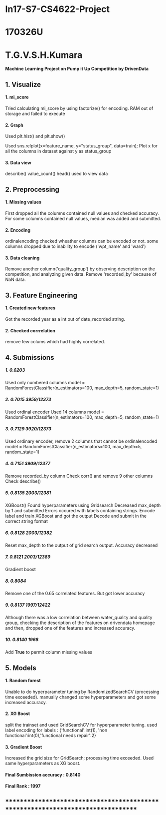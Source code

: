 # In17-S7-CS4622-Project
# 170326U
# T.G.V.S.H.Kumara

**Machine Learning Project on Pump it Up Competition by DrivenData**

## 1. Visualize

#### 1. mi_score
Tried calculating mi_score by using factorize() for encoding.
RAM out of storage and failed to execute

#### 2. Graph
Used plt.hist() and plt.show()

Used sns.relplot(x=feature_name, y="status_group", data=train);
Plot x for all the columns in dataset against y as status_group

#### 3. Data view
describe()
value_count()
head() used to view data

## 2. Preprocessing

#### 1. Missing values
First dropped all the columns contained null values and checked accuracy.
For some columns contained null values, median was added and submitted.

#### 2. Encoding
ordinalencoding
checked wheather columns can be encoded or not.
some columns dropped due to inability to encode ('wpt_name' and 'ward')

#### 3. Data cleaning
Remove another column('quality_group') by observing description on the competition,
and analyzing given data.
Remove 'recorded_by' because of NaN data.

## 3. Feature Engineering

#### 1. Created new features
Got the recorded year as a int out of date_recorded string.

#### 2. Checked corrrelation
remove few colums which had highly correlated.

## 4. Submissions

##### 1.  0.6203    
Used only numbered columns
model = RandomForestClassifier(n_estimators=100, max_depth=5, random_state=1)
##### 2.  0.7015    3958/12373
Used ordinal encoder
Used 14 columns
model = RandomForestClassifier(n_estimators=100, max_depth=5, random_state=1)
##### 3.  0.7129    3920/12373
Used ordinary encoder, remove 2 columns that cannot be ordinalencoded
model = RandomForestClassifier(n_estimators=100, max_depth=5, random_state=1)
##### 4.  0.7151   3909/12377
Remove recorded_by column
Check corr() and remove 9 other columns
Check describe()
##### 5.  0.8135 	2003/12381
XGBoost()
Found hyperparameters using Gridsearch
Decreased max_depth by 1 and submitted
Errors occured with labels containing strings. 
Encode label and train XGBoost and got the output
Decode and submit in the correct string format
##### 6.  0.8128  	 2003/12382
Reset max_depth to the output of grid search output. Accuracy decreased
##### 7.  0.8121	2003/12389
Gradient boost
##### 8.  0.8084   
Remove one of the 0.65 correlated features. But got lower accuracy
##### 9.  0.8137	1997/12422
Although there was a low correlation between water_quality and quality group,
checking the description of the features on drivendata homepage and then,
dropped one of the features and increased accuracy.
##### 10.  0.8140   	1968
Add **True** to permit column missing values

## 5. Models

####  1. Random forest
Unable to do hyperparameter tuning by RandomizedSearchCV (processing time exceeded).
manually changed some hyperparameters and got some increased accuracy.

####  2. XG Boost
split the trainset and used GridSearchCV for hyperparameter tuning.
used label encoding for labels : {'functional':int(1), 'non functional':int(0),'functional needs repair':2}

####  3. Gradient Boost 
Increased the grid size for GridSearch; processing time exceeded.
Used same hyperparameters as XG boost.

#### Final Sumbission accuracy  : 0.8140
#### Final Rank                 : 1997


## ******************************************************************************
